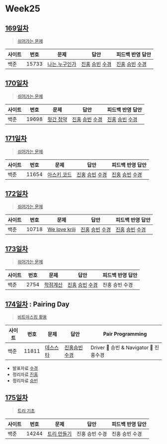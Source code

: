 # Week25

## [169일차](Day169)

> [쉬어가는 문제](https://www.acmicpc.net/group/workbook/view/9797/34271)

| 사이트 | 번호 | 문제                 | 답안                | 피드백 반영 답안    |
| ------ | ---- | -------------------- | ------------------- | ------------------- |
| 백준   | 15733    | [나는 누구인가](https://www.acmicpc.net/problem/15733) | [진홍](Day169/bj15733_kjh.java) [승빈](Day169/bj15733_wsb.java) [수경](Day169/bj15733_hsk.js) | [진홍](Day169/bj15733_kjh.java) [승빈](Day169/bj15733_wsb.java) [수경](Day169/bj15733_hsk.js) |

## [170일차](Day170)

> [쉬어가는 문제](https://www.acmicpc.net/group/workbook/view/9797/34294)

| 사이트 | 번호 | 문제                 | 답안                | 피드백 반영 답안    |
| ------ | ---- | -------------------- | ------------------- | ------------------- |
| 백준   | 19698 | [헛간 청약](https://www.acmicpc.net/problem/19698) | [진홍](Day170/bj19698_kjh.java) [승빈](Day170/bj19698_wsb.java) [수경](Day170/bj19698_hsk.js) | [진홍](Day170/bj19698_kjh.java) [승빈](Day170/bj19698_wsb.java) [수경](Day170/bj19698_hsk.js) |

## [171일차](Day171)

> [쉬어가는 문제](https://www.acmicpc.net/group/workbook/view/9797/34304)

| 사이트 | 번호 | 문제                 | 답안                | 피드백 반영 답안    |
| ------ | ---- | -------------------- | ------------------- | ------------------- |
| 백준   | 11654 | [아스키 코드](https://www.acmicpc.net/problem/11654) | [진홍](Day171/bj11654_kjh.java) [승빈](Day171/bj11654_wsb.java) [수경](Day171/bj11654_hsk.js) | [진홍](Day171/bj11654_kjh.java) [승빈](Day171/bj11654_wsb.java) [수경](Day171/bj11654_hsk.js) |

## [172일차](Day172)

> [쉬어가는 문제](https://www.acmicpc.net/group/workbook/view/9797/34388)

| 사이트 | 번호 | 문제                 | 답안                | 피드백 반영 답안    |
| ------ | ---- | -------------------- | ------------------- | ------------------- |
| 백준   | 10718    | [We love kriii](https://www.acmicpc.net/problem/10718) | [진홍](Day172/bj10718_kjh.java) [승빈](Day172/bj10718_wsb.java) [수경](Day172/bj10718_hsk.js) | [진홍](Day172/bj10718_kjh.java) [승빈](Day172/bj10718_wsb.java) [수경](Day172/bj10718_hsk.js) |

## [173일차](Day173)

> [쉬어가는 문제](https://www.acmicpc.net/group/workbook/view/9797/34426)

| 사이트 | 번호 | 문제                 | 답안                | 피드백 반영 답안    |
| ------ | ---- | -------------------- | ------------------- | ------------------- |
| 백준   | 2754 | [학점계산](https://www.acmicpc.net/problem/2754) | [진홍](Day173/bj2754_kjh.java) [승빈](Day173/bj2754_wsb.java) [수경](Day173/bj2754_hsk.js) | 진홍 승빈 수경 |

## [174일차](Day174) : Pairing Day

> [비트마스킹 활용](https://www.acmicpc.net/group/workbook/view/9797/34438)

| 사이트 | 번호 | 문제                 | 답안                | Pair Programming    |
| ------ | ---- | -------------------- | ------------------- | ------------------- |
| 백준   | 11811 | [데스스타](https://www.acmicpc.net/problem/11811) | [진홍승빈수경](Day173/bj11811_wsb.java) | Driver 🚗 승빈 & Navigator 🧭 진홍수경 |

> 
* 발표자료 [수경](reference/hsk.pdf)
* 정리자료 [진홍](reference/kjh.pdf)
* 정리자료 [승빈](reference/wsb.pdf)

## [175일차](Day175)

> [트리 기초](https://www.acmicpc.net/group/workbook/view/9797/34448)

| 사이트 | 번호 | 문제                 | 답안                | 피드백 반영 답안    |
| ------ | ---- | -------------------- | ------------------- | ------------------- |
| 백준   | 14244    | [트리 만들기](https://www.acmicpc.net/problem/14244) | 진홍 승빈 수경 | 진홍 승빈 수경 |
